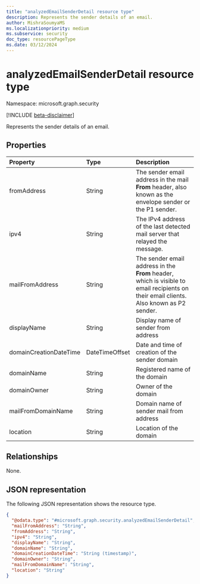 ```yaml
---
title: "analyzedEmailSenderDetail resource type"
description: Represents the sender details of an email. 
author: MishraSoumyaMS
ms.localizationpriority: medium
ms.subservice: security
doc_type: resourcePageType
ms.date: 03/12/2024
---
```


# analyzedEmailSenderDetail resource type

Namespace: microsoft.graph.security

[!INCLUDE [beta-disclaimer](../../includes/beta-disclaimer.md)]

Represents the sender details of an email. 

## Properties
|Property|Type|Description|
|:---|:---|:---|
|fromAddress|String|The sender email address in the mail **From** header, also known as the envelope sender or the P1 sender. |
|ipv4|String|The IPv4 address of the last detected mail server that relayed the message.  |
|mailFromAddress|String|The sender email address in the **From** header, which is visible to email recipients on their email clients. Also known as P2 sender.|
|displayName|String|Display name of sender from address|
|domainCreationDateTime|DateTimeOffset|Date and time of creation of the sender domain|
|domainName|String|Registered name of the domain|
|domainOwner|String|Owner of the domain|
|mailFromDomainName|String|Domain name of sender mail from address|
|location|String|Location of the domain|

## Relationships
None.

## JSON representation
The following JSON representation shows the resource type.
<!-- {
  "blockType": "resource",
  "@odata.type": "microsoft.graph.security.analyzedEmailSenderDetail"
}
-->
``` json
{
  "@odata.type": "#microsoft.graph.security.analyzedEmailSenderDetail",
  "mailFromAddress": "String",
  "fromAddress": "String",
  "ipv4": "String",
  "displayName": "String",
  "domainName": "String",
  "domainCreationDateTime": "String (timestamp)",
  "domainOwner": "String",
  "mailFromDomainName": "String",
  "location": "String"
}
```


